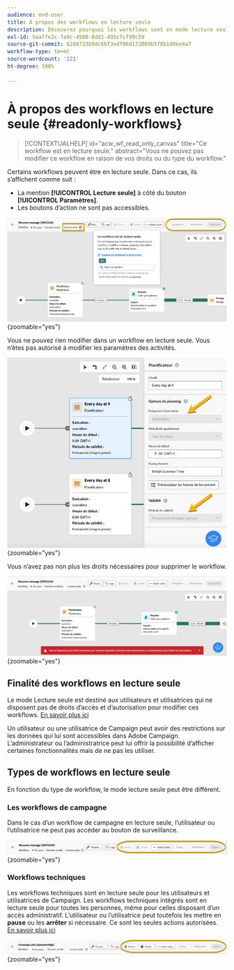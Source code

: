 ```yaml
---
audience: end-user
title: À propos des workflows en lecture seule
description: Découvrez pourquoi les workflows sont en mode lecture seule.
exl-id: 5eaffe2c-7a9c-4508-8dd1-495cfcf99c59
source-git-commit: 62d4733b9dc6bf3edf06d172069b5f8b1d0ee4a7
workflow-type: tm+mt
source-wordcount: '221'
ht-degree: 100%

---
```


# À propos des workflows en lecture seule {#readonly-workflows}

>[!CONTEXTUALHELP]
>id="acw_wf_read_only_canvas"
>title="Ce workflow est en lecture seule."
>abstract="Vous ne pouvez pas modifier ce workflow en raison de vos droits ou du type du workflow."

Certains workflows peuvent être en lecture seule. Dans ce cas, ils s’affichent comme suit :

- La mention **[!UICONTROL Lecture seule]** à côté du bouton **[!UICONTROL Paramètres]**.
- Les boutons d’action ne sont pas accessibles.

![](assets/readonly-workflow.png){zoomable="yes"}

Vous ne pouvez rien modifier dans un workflow en lecture seule. Vous n’êtes pas autorisé à modifier les paramètres des activités.


![](assets/scheduler-readonly.png){zoomable="yes"}


Vous n’avez pas non plus les droits nécessaires pour supprimer le workflow.

![](assets/readonly-rights.png){zoomable="yes"}

## Finalité des workflows en lecture seule

Le mode Lecture seule est destiné aux utilisateurs et utilisatrices qui ne disposent pas de droits d’accès et d’autorisation pour modifier ces workflows. [En savoir plus ici](../get-started/permissions.md)

Un utilisateur ou une utilisatrice de Campaign peut avoir des restrictions sur les données qui lui sont accessibles dans Adobe Campaign. L’administrateur ou l’administratrice peut lui offrir la possibilité d’afficher certaines fonctionnalités mais de ne pas les utiliser.

## Types de workflows en lecture seule

En fonction du type de workflow, le mode lecture seule peut être différent.

### Les workflows de campagne

Dans le cas d’un workflow de campagne en lecture seule, l’utilisateur ou l’utilisatrice ne peut pas accéder au bouton de surveillance.

![](assets/readonly-campaign-workflow.png){zoomable="yes"}

### Workflows techniques

Les workflows techniques sont en lecture seule pour les utilisateurs et utilisatrices de Campaign.
Les workflows techniques intégrés sont en lecture seule pour toutes les personnes, même pour celles disposant d’un accès administratif. L’utilisateur ou l’utilisatrice peut toutefois les mettre en **pause** ou les **arrêter** si nécessaire. Ce sont les seules actions autorisées. [En savoir plus ici](https://experienceleague.adobe.com/fr/docs/campaign/automation/workflows/introduction/wf-type/technical-workflows)

![](assets/readonly-technical-workflow.png){zoomable="yes"}
